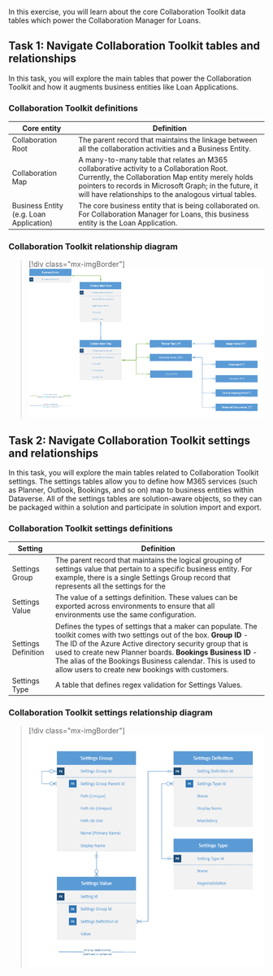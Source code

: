 In this exercise, you will learn about the core Collaboration Toolkit data tables which power the Collaboration Manager for Loans.

## Task 1: Navigate Collaboration Toolkit tables and relationships

In this task, you will explore the main tables that power the Collaboration Toolkit and how it augments business entities like Loan Applications.

### Collaboration Toolkit definitions

| Core entity | Definition |
|-------------|------------|
| Collaboration Root | The parent record that maintains the linkage between all the collaboration activities and a Business Entity. |
| Collaboration Map | A many-to-many table that relates an M365 collaborative activity to a Collaboration Root. Currently, the Collaboration Map entity merely holds pointers to records in Microsoft Graph; in the future, it will have relationships to the analogous virtual tables. |
| Business Entity (e.g. Loan Application) | The core business entity that is being collaborated on. For Collaboration Manager for Loans, this business entity is the Loan Application. |

### Collaboration Toolkit relationship diagram

> [!div class="mx-imgBorder"]
> [![Diagram showing the Collaboration Toolkit relationship.](../media/relationship-diagram.png)](../media/relationship-diagram.png#lightbox)

## Task 2: Navigate Collaboration Toolkit settings and relationships

In this task, you will explore the main tables related to Collaboration Toolkit settings. The settings tables allow you to define how M365 services (such as Planner, Outlook, Bookings, and so on) map to business entities within Dataverse. All of the settings tables are solution-aware objects, so they can be packaged within a solution and participate in solution import and export.

### Collaboration Toolkit settings definitions

| Setting | Definition |
|---------|------------|
| Settings Group | The parent record that maintains the logical grouping of settings value that pertain to a specific business entity. For example, there is a single Settings Group record that represents all the settings for the |
| Settings Value | The value of a settings definition. These values can be exported across environments to ensure that all environments use the same configuration. |
| Settings Definition | Defines the types of settings that a maker can populate. The toolkit comes with two settings out of the box. **Group ID** - The ID of the Azure Active directory security group that is used to create new Planner boards. **Bookings Business ID** - The alias of the Bookings Business calendar. This is used to allow users to create new bookings with customers.|
| Settings Type | A table that defines regex validation for Settings Values. |

### Collaboration Toolkit settings relationship diagram

> [!div class="mx-imgBorder"]
> [![Diagram of the Collaboration Toolkit settings relationship.](../media/settings-relationship.png)](../media/settings-relationship.png#lightbox)
